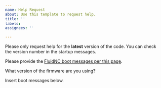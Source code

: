 ```yaml
---
name: Help Request
about: Use this template to request help.
title: ''
labels:
assignees: ''

---
```


Please only request help for the **latest** version of the code. You can check the version number in the startup messages.

Please provide the [FluidNC boot messages per this page](https://github.com/bdring/FluidNC/wiki/Requesting-Help#fluidnc-boot-messages).

What version of the firmware are you using?

Insert boot messages below.

